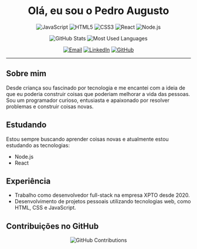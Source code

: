 <h1 align="center"> Olá, eu sou o Pedro Augusto </h1>

<p align="center">
  <img src="https://img.shields.io/badge/-JavaScript-F7DF1E?logo=javascript&logoColor=black&style=flat" alt="JavaScript"/>
  <img src="https://img.shields.io/badge/-HTML5-E34F26?logo=html5&logoColor=white&style=flat" alt="HTML5"/>
  <img src="https://img.shields.io/badge/-CSS3-1572B6?logo=css3&logoColor=white&style=flat" alt="CSS3"/>
  <img src="https://img.shields.io/badge/-React-61DAFB?logo=react&logoColor=black&style=flat" alt="React"/>
  <img src="https://img.shields.io/badge/-Node.js-339933?logo=node.js&logoColor=white&style=flat" alt="Node.js"/>
</p>

<p align="center">
  <img src="https://github-readme-stats.vercel.app/api?username=pedroagn-dev&show_icons=true&hide_border=true&theme=dark" alt="GitHub Stats"/>
  <img src="https://github-readme-stats.vercel.app/api/top-langs/?username=pedroagn-dev&langs_count=8&hide_border=true&layout=compact&theme=dark" alt="Most Used Languages">
</p>

<p align="center">
  <a href="mailto:pedroagnm@gmail.com"><img src="https://img.shields.io/badge/-Gmail-D14836?logo=gmail&logoColor=white&style=flat-square" alt="Email"/></a>
  <a href="https://www.linkedin.com/in/pedro-augusto-nogueira-6a16b5146/"><img src="https://img.shields.io/badge/-LinkedIn-0077B5?logo=linkedin&logoColor=white&style=flat-square" alt="LinkedIn"/></a>
  <a href="https://github.com/pedroagn-dev"><img src="https://img.shields.io/badge/-GitHub-181717?logo=github&logoColor=white&style=flat-square" alt="GitHub"/></a>
</p>

---

## Sobre mim

Desde criança sou fascinado por tecnologia e me encantei com a ideia de que eu poderia construir coisas que poderiam melhorar a vida das pessoas. Sou um programador curioso, entusiasta e apaixonado por resolver problemas e construir coisas novas.

## Estudando

Estou sempre buscando aprender coisas novas e atualmente estou estudando as tecnologias:

- Node.js
- React

## Experiência

- Trabalho como desenvolvedor full-stack na empresa XPTO desde 2020.
- Desenvolvimento de projetos pessoais utilizando tecnologias web, como HTML, CSS e JavaScript.

## Contribuições no GitHub

<p align="center">
  <img src="https://activity-graph.herokuapp.com/graph?username=pedroagn-dev&bg_color=1F222E&color=F8D866&line=F85D7F&point=FFFFFF&hide_border=true" alt="GitHub Contributions"/>
</p>
